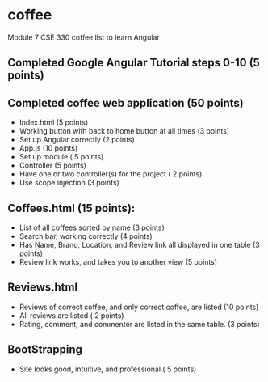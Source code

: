 # coffee
Module  7 CSE 330 coffee list to learn Angular
## Completed Google Angular Tutorial steps 0-10 (5 points)
## Completed coffee web application (50 points)
* Index.html (5 points)
* Working button with back to home button at all times (3 points)
* Set up Angular correctly (2 points)
* App.js (10 points)
* Set up module ( 5 points)
* Controller (5 points)
* Have one or two controller(s) for the project ( 2 points)
* Use scope injection (3 points)
## Coffees.html (15 points):
* List of all coffees sorted by name (3 points)
* Search bar, working correctly (4 points)
* Has Name, Brand, Location, and Review link all displayed in one table (3 points)
* Review link works, and takes you to another view (5 points)
## Reviews.html
* Reviews of correct coffee, and only correct coffee, are listed (10 points)
* All reviews are listed ( 2 points)
* Rating, comment, and commenter are listed in the same table. (3 points)
## BootStrapping
* Site looks good, intuitive, and professional ( 5 points)
